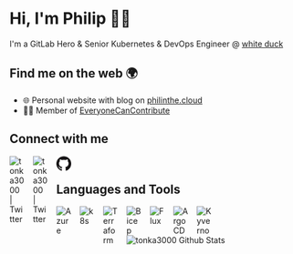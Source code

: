 # Hi, I'm Philip 🙋‍♂️
I'm a GitLab Hero & Senior Kubernetes & DevOps Engineer @ [white duck](https://whiteduck.de/)

## Find me on the web 🌍
- 🌐 Personal website with blog on [philinthe.cloud](https://philinthe.cloud/)
- 👨‍💻 Member of [EveryoneCanContribute](https://everyonecancontribute.com)

## Connect with me
<a href="https://twitter.com/philip_welz">
    <img alt="tonka3000 | Twitter" align="left" width="26px" style="margin-right:15px" src="https://raw.githubusercontent.com/tonka3000/tonka3000/master/assets/twitter.svg" />
  </a>
<a href="https://gitlab.com/phil.xx">
  <img alt="tonka3000 | Twitter" align="left" width="26px" style="margin-right:15px" src="https://raw.githubusercontent.com/tonka3000/tonka3000/master/assets/gitlab.svg" />
</a>
<a href="https://github.com/philwelz">
  <img alt="GitHub" align="left" width="26px" style="margin-right:15px" src="https://raw.githubusercontent.com/github/explore/78df643247d429f6cc873026c0622819ad797942/topics/github/github.png" />
</a>

<br/>

## Languages and Tools
<img alt="Azure" align="left" width="26px" style="margin-right:15px" src="https://img.icons8.com/fluency/48/000000/azure-1.png" />
<img alt="k8s" align="left" width="26px" style="margin-right:15px" src="https://img.icons8.com/color/48/000000/kubernetes.svg" />
<img alt="Terraform" align="left" width="26px" style="margin-right:15px" src="https://cdn.icon-icons.com/icons2/2107/PNG/128/file_type_terraform_icon_130125.png" />
<img alt="Bicep" align="left" width="26px" style="margin-right:15px" src="https://pbs.twimg.com/profile_images/1328380487765688320/SJp0ObSY_400x400.png" />
<img alt="Flux" align="left" width="26px" style="margin-right:15px" src="https://avatars.githubusercontent.com/u/52158677?s=280&v=4" />
<img alt="ArgoCD" align="left" width="26px" style="margin-right:15px" src="https://avatars.githubusercontent.com/u/30269780?s=200&v=4" />
<img alt="Kyverno" align="left" width="26px" style="margin-right:15px" src="https://avatars.githubusercontent.com/u/68448710?s=200&v=4" />
<!-- <img alt="Visual Studio Code" align="left" width="26px" style="margin-right:15px" src="https://raw.githubusercontent.com/github/explore/80688e429a7d4ef2fca1e82350fe8e3517d3494d/topics/visual-studio-code/visual-studio-code.png" />
<img alt="GitLab" align="left" width="26px" style="margin-right:15px" src="https://img.icons8.com/color/48/000000/gitlab.png" />
<img alt="Github" align="left" width="26px" style="margin-right:15px" src="https://img.icons8.com/nolan/64/github.png" />
<img alt="Markdown" align="left" width="26px" style="margin-right:15px" src="https://raw.githubusercontent.com/github/explore/80688e429a7d4ef2fca1e82350fe8e3517d3494d/topics/markdown/markdown.png" /> -->

<br/>
<br/>
<br/>

<img align="left" alt="tonka3000 Github Stats" src="https://github-readme-stats.vercel.app/api?username=philwelz&show_icons=true&hide_border=true" />
